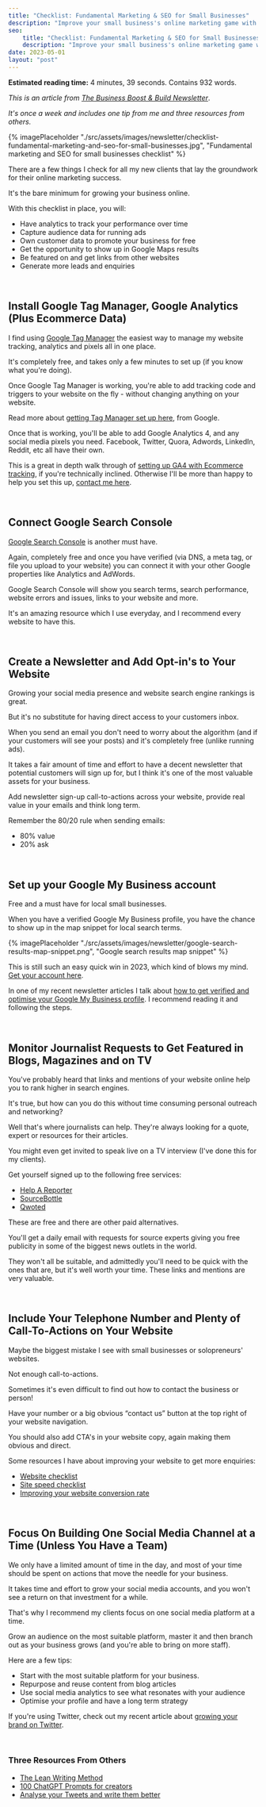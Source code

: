 ```yaml
---
title: "Checklist: Fundamental Marketing & SEO for Small Businesses"
description: "Improve your small business's online marketing game with my must-have checklist. I cover the fundamental marketing and SEO strategies you need to know."
seo:
    title: "Checklist: Fundamental Marketing & SEO for Small Businesses"
    description: "Improve your small business's online marketing game with my must-have checklist. I cover the fundamental marketing and SEO strategies you need to know."
date: 2023-05-01
layout: "post"
---
```


**Estimated reading time:** 4 minutes, 39 seconds. Contains 932 words.

*This is an article from [The Business Boost & Build Newsletter](/newsletter)*. 

*It's once a week and includes one tip from me and three resources from others.*

{% imagePlaceholder "./src/assets/images/newsletter/checklist-fundamental-marketing-and-seo-for-small-businesses.jpg", "Fundamental marketing and SEO for small businesses checklist" %}

There are a few things I check for all my new clients that lay the groundwork for their online marketing success.

It's the bare minimum for growing your business online.

With this checklist in place, you will:

- Have analytics to track your performance over time
- Capture audience data for running ads
- Own customer data to promote your business for free
- Get the opportunity to show up in Google Maps results
- Be featured on and get links from other websites
- Generate more leads and enquiries


&nbsp;
## Install Google Tag Manager, Google Analytics (Plus Ecommerce Data)

I find using [Google Tag Manager](https://tagmanager.google.com/) the easiest way to manage my website tracking, analytics and pixels all in one place.

It's completely free, and takes only a few minutes to set up (if you know what you're doing).

Once Google Tag Manager is working, you're able to add tracking code and triggers to your website on the fly - without changing anything on your website.

Read more about [getting Tag Manager set up here](https://support.google.com/tagmanager/answer/6103696?hl=en), from Google.

Once that is working, you'll be able to add Google Analytics 4, and any social media pixels you need. Facebook, Twitter, Quora, Adwords, LinkedIn, Reddit, etc all have their own.

This is a great in depth walk through of [setting up GA4 with Ecommerce tracking](https://www.optimizesmart.com/how-to-set-up-ecommerce-tracking-in-ga4-google-analytics-4/), if you're technically inclined. Otherwise I'll be more than happy to help you set this up, [contact me here](/contact/).


&nbsp;
## Connect Google Search Console

[Google Search Console](https://search.google.com/search-console/about) is another must have.

Again, completely free and once you have verified (via DNS, a meta tag, or file you upload to your website) you can connect it with your other Google properties like Analytics and AdWords.

Google Search Console will show you search terms, search performance, website errors and issues, links to your website and more.

It's an amazing resource which I use everyday, and I recommend every website to have this.


&nbsp;
## Create a Newsletter and Add Opt-in's to Your Website

Growing your social media presence and website search engine rankings is great.

But it's no substitute for having direct access to your customers inbox.

When you send an email you don't need to worry about the algorithm (and if your customers will see your posts) and it's completely free (unlike running ads).

It takes a fair amount of time and effort to have a decent newsletter that potential customers will sign up for, but I think it's one of the most valuable assets for your business.

Add newsletter sign-up call-to-actions across your website, provide real value in your emails and think long term.

Remember the 80/20 rule when sending emails:

- 80% value
- 20% ask


&nbsp;
## Set up your Google My Business account

Free and a must have for local small businesses. 

When you have a verified Google My Business profile, you have the chance to show up in the map snippet for local search terms.

{% imagePlaceholder "./src/assets/images/newsletter/google-search-results-map-snippet.png", "Google search results map snippet" %}

This is still such an easy quick win in 2023, which kind of blows my mind. [Get your account here](https://www.google.com/intl/en_uk/business/).

In one of my recent newsletter articles I talk about [how to get verified and optimise your Google My Business profile](/newsletters/how-to-optimise-google-my-business-to-rank-higher-in-local-search/). I recommend reading it and following the steps.


&nbsp;
## Monitor Journalist Requests to Get Featured in Blogs, Magazines and on TV

You've probably heard that links and mentions of your website online help you to rank higher in search engines.

It's true, but how can you do this without time consuming personal outreach and networking?

Well that's where journalists can help. They're always looking for a quote, expert or resources for their articles.

You might even get invited to speak live on a TV interview (I've done this for my clients).

Get yourself signed up to the following free services:

- [Help A Reporter](https://www.helpareporter.com/)
- [SourceBottle](https://www.sourcebottle.com/)
- [Qwoted](https://www.qwoted.com/)

These are free and there are other paid alternatives.

You'll get a daily email with requests for source experts giving you free publicity in some of the biggest news outlets in the world.

They won't all be suitable, and admittedly you'll need to be quick with the ones that are, but it's well worth your time. These links and mentions are very valuable.


&nbsp;
## Include Your Telephone Number and Plenty of Call-To-Actions on Your Website

Maybe the biggest mistake I see with small businesses or solopreneurs' websites.

Not enough call-to-actions.

Sometimes it's even difficult to find out how to contact the business or person!

Have your number or a big obvious “contact us” button at the top right of your website navigation.

You should also add CTA's in your website copy, again making them obvious and direct.

Some resources I have about improving your website to get more enquiries:

- [Website checklist](/guides/website-checklist/)
- [Site speed checklist](/guides/site-speed-optimisation-checklist/)
- [Improving your website conversion rate](/newsletters/6-actionable-tips-to-boost-your-landing-page-conversion-rate/)


&nbsp;
## Focus On Building One Social Media Channel at a Time (Unless You Have a Team)

We only have a limited amount of time in the day, and most of your time should be spent on actions that move the needle for your business.

It takes time and effort to grow your social media accounts, and you won't see a return on that investment for a while.

That's why I recommend my clients focus on one social media platform at a time.

Grow an audience on the most suitable platform, master it and then branch out as your business grows (and you're able to bring on more staff).

Here are a few tips:

- Start with the most suitable platform for your business.
- Repurpose and reuse content from blog articles
- Use social media analytics to see what resonates with your audience
- Optimise your profile and have a long term strategy

If you're using Twitter, check out my recent article about [growing your brand on Twitter](/newsletters/7-steps-to-growing-your-personal-brand-on-twitter/).


&nbsp;
### Three Resources From Others

- [The Lean Writing Method](https://www.ship30for30.com/post/the-lean-writing-method-how-to-expand-short-form-content-into-longer-form-assets)
- [100 ChatGPT Prompts for creators](https://www.descript.com/blog/article/100-chatgpt-prompts-for-creators-speed-up-your-workflow-with-ai)
- [Analyse your Tweets and write them better](https://bevel-deal-251.notion.site/Iterative-Writing-18807189bd604f8988cd79561e5e90d2)

